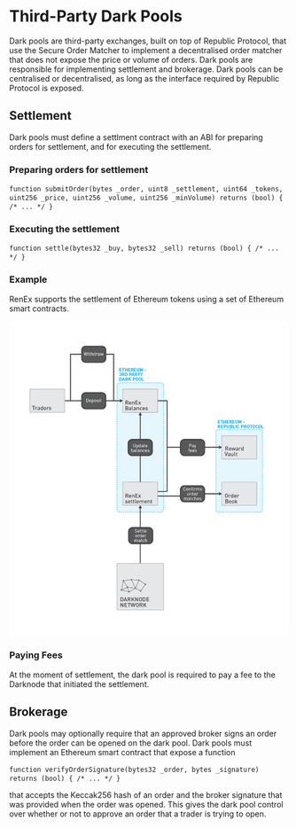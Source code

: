 # Third-Party Dark Pools

Dark pools are third-party exchanges, built on top of Republic Protocol, that use the Secure Order Matcher to implement a decentralised order matcher that does not expose the price or volume of orders. Dark pools are responsible for implementing settlement and brokerage. Dark pools can be centralised or decentralised, as long as the interface required by Republic Protocol is exposed.

## Settlement

Dark pools must define a settlment contract with an ABI for preparing orders for settlement, and for executing the settlement.

### Preparing orders for settlement

```sol
function submitOrder(bytes _order, uint8 _settlement, uint64 _tokens, uint256 _price, uint256 _volume, uint256 _minVolume) returns (bool) { /* ... */ }
```

### Executing the settlement

```sol
function settle(bytes32 _buy, bytes32 _sell) returns (bool) { /* ... */ }
```

### Example

RenEx supports the settlement of Ethereum tokens using a set of Ethereum smart contracts.

![Example settlement](../assets/images/02-third-party-dark-pools-diagram-example-settlement.jpg "Example settlement")


### Paying Fees

At the moment of settlement, the dark pool is required to pay a fee to the Darknode that initiated the settlement.

## Brokerage

Dark pools may optionally require that an approved broker signs an order before the order can be opened on the dark pool. Dark pools must implement an Ethereum smart contract that expose a function

```sol
function verifyOrderSignature(bytes32 _order, bytes _signature) returns (bool) { /* ... */ }
```

that accepts the Keccak256 hash of an order and the broker signature that was provided when the order was opened. This gives the dark pool control over whether or not to approve an order that a trader is trying to open.

